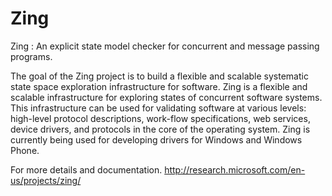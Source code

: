 # Zing
Zing : An explicit state model checker for concurrent and message passing programs.

The goal of the Zing project is to build a flexible and scalable systematic state space exploration infrastructure for software.
Zing is a flexible and scalable infrastructure for exploring states of concurrent software systems. This infrastructure can be used for validating software at various levels: high-level protocol descriptions, work-flow specifications, web services, device drivers, and protocols in the core of the operating system. Zing is currently being used for developing drivers for Windows and Windows Phone.

For more details and documentation.
http://research.microsoft.com/en-us/projects/zing/
